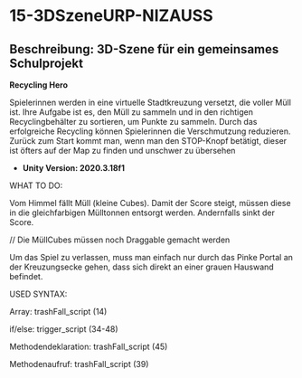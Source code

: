 # 15-3DSzeneURP-NIZAUSS

## Beschreibung: 3D-Szene für ein gemeinsames Schulprojekt 


**Recycling Hero**

Spielerinnen werden in eine virtuelle Stadtkreuzung versetzt, die voller Müll ist. Ihre Aufgabe ist es, den Müll zu sammeln und in den richtigen Recyclingbehälter zu sortieren, um Punkte zu sammeln. Durch das erfolgreiche Recycling können Spielerinnen die Verschmutzung reduzieren. Zurück zum Start kommt man, wenn man den STOP-Knopf betätigt, dieser ist öfters auf der Map zu finden und unschwer zu übersehen

+ **Unity Version: 2020.3.18f1**


WHAT TO DO:

Vom Himmel fällt Müll (kleine Cubes). Damit der Score steigt, müssen diese in die gleichfarbigen Mülltonnen entsorgt werden. Andernfalls sinkt der Score.

// Die MüllCubes müssen noch Draggable gemacht werden


Um das Spiel zu verlassen, muss man einfach nur durch das Pinke Portal an der Kreuzungsecke gehen, dass sich direkt an einer grauen Hauswand befindet.




USED SYNTAX:

Array: trashFall_script (14)

if/else: trigger_script (34-48)

Methodendeklaration: trashFall_script (45)

Methodenaufruf: trashFall_script (39)



